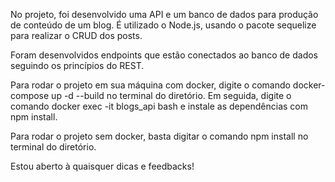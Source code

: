 No projeto, foi desenvolvido uma API e um banco de dados para produção de conteúdo de um blog. É utilizado o Node.js, usando o pacote sequelize para realizar o CRUD dos posts. 

Foram desenvolvidos endpoints que estão conectados ao banco de dados seguindo os princípios do REST. 

Para rodar o projeto em sua máquina com docker, digite o comando docker-compose up -d --build no terminal do diretório. Em seguida, digite o comando docker exec -it blogs_api bash e instale as dependências com npm install.

Para rodar o projeto sem docker, basta digitar o comando npm install no terminal do diretório.

Estou aberto à quaisquer dicas e feedbacks!
